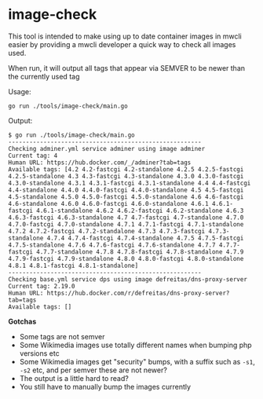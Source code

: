 # image-check

This tool is intended to make using up to date container images in mwcli easier by providing a mwcli developer a quick way to check all images used.

When run, it will output all tags that appear via SEMVER to be newer than the currently used tag

Usage:

```
go run ./tools/image-check/main.go
```

Output:

```
$ go run ./tools/image-check/main.go
-------------------------------------------------------
Checking adminer.yml service adminer using image adminer
Current tag: 4
Human URL: https://hub.docker.com/_/adminer?tab=tags
Available tags: [4.2 4.2-fastcgi 4.2-standalone 4.2.5 4.2.5-fastcgi 4.2.5-standalone 4.3 4.3-fastcgi 4.3-standalone 4.3.0 4.3.0-fastcgi 4.3.0-standalone 4.3.1 4.3.1-fastcgi 4.3.1-standalone 4.4 4.4-fastcgi 4.4-standalone 4.4.0 4.4.0-fastcgi 4.4.0-standalone 4.5 4.5-fastcgi 4.5-standalone 4.5.0 4.5.0-fastcgi 4.5.0-standalone 4.6 4.6-fastcgi 4.6-standalone 4.6.0 4.6.0-fastcgi 4.6.0-standalone 4.6.1 4.6.1-fastcgi 4.6.1-standalone 4.6.2 4.6.2-fastcgi 4.6.2-standalone 4.6.3 4.6.3-fastcgi 4.6.3-standalone 4.7 4.7-fastcgi 4.7-standalone 4.7.0 4.7.0-fastcgi 4.7.0-standalone 4.7.1 4.7.1-fastcgi 4.7.1-standalone 4.7.2 4.7.2-fastcgi 4.7.2-standalone 4.7.3 4.7.3-fastcgi 4.7.3-standalone 4.7.4 4.7.4-fastcgi 4.7.4-standalone 4.7.5 4.7.5-fastcgi 4.7.5-standalone 4.7.6 4.7.6-fastcgi 4.7.6-standalone 4.7.7 4.7.7-fastcgi 4.7.7-standalone 4.7.8 4.7.8-fastcgi 4.7.8-standalone 4.7.9 4.7.9-fastcgi 4.7.9-standalone 4.8.0 4.8.0-fastcgi 4.8.0-standalone 4.8.1 4.8.1-fastcgi 4.8.1-standalone]
-------------------------------------------------------
Checking base.yml service dps using image defreitas/dns-proxy-server
Current tag: 2.19.0
Human URL: https://hub.docker.com/r/defreitas/dns-proxy-server?tab=tags
Available tags: []
```

**Gotchas**

- Some tags are not semver
- Some Wikimedia images use totally different names when bumping php versions etc
- Some Wikimedia images get "security" bumps, with a suffix such as `-s1`, `-s2` etc, and per semver these are not newer?
- The output is a little hard to read?
- You still have to manually bump the images currently